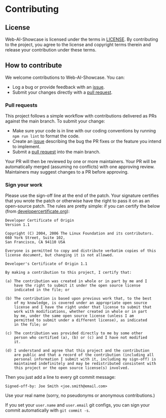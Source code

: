 # Contributing

## License

Web-AI-Showcase is licensed under the terms in [LICENSE](LICENSE). By contributing to the project, you agree to the license and copyright terms therein and release your contribution under these terms.

## How to contribute

We welcome contributions to Web-AI-Showcase. You can:

- Log a bug or provide feedback with an [issue].
- Submit your changes directly with a [pull request].

### Pull requests

This project follows a simple workflow with contributions delivered as PRs against the main branch.
To submit your change:

- Make sure your code is in line with our coding conventions by running `npm run lint` to format the
  code.
- Create an [issue] describing the bug the PR fixes or the feature you intend to implement.
- Submit a [pull request] into the main branch.

Your PR will then be reviewed by one or more maintainers. Your PR will be automatically merged
(assuming no conflicts) with one approving review. Maintainers may suggest changes to a PR before
approving.

### Sign your work

Please use the sign-off line at the end of the patch. Your signature certifies that you wrote the patch or otherwise have the right to pass it on as an open-source patch. The rules are pretty simple: if you can certify
the below (from [developercertificate.org](http://developercertificate.org/)):

```
Developer Certificate of Origin
Version 1.1

Copyright (C) 2004, 2006 The Linux Foundation and its contributors.
660 York Street, Suite 102,
San Francisco, CA 94110 USA

Everyone is permitted to copy and distribute verbatim copies of this
license document, but changing it is not allowed.

Developer's Certificate of Origin 1.1

By making a contribution to this project, I certify that:

(a) The contribution was created in whole or in part by me and I
    have the right to submit it under the open source license
    indicated in the file; or

(b) The contribution is based upon previous work that, to the best
    of my knowledge, is covered under an appropriate open source
    license and I have the right under that license to submit that
    work with modifications, whether created in whole or in part
    by me, under the same open source license (unless I am
    permitted to submit under a different license), as indicated
    in the file; or

(c) The contribution was provided directly to me by some other
    person who certified (a), (b) or (c) and I have not modified
    it.

(d) I understand and agree that this project and the contribution
    are public and that a record of the contribution (including all
    personal information I submit with it, including my sign-off) is
    maintained indefinitely and may be redistributed consistent with
    this project or the open source license(s) involved.
```

Then you just add a line to every git commit message:

    Signed-off-by: Joe Smith <joe.smith@email.com>

Use your real name (sorry, no pseudonyms or anonymous contributions.)

If you set your `user.name` and `user.email` git configs, you can sign your
commit automatically with `git commit -s`.

[issue]: https://github.com/intel/web-ai-showcase/issues
[pull request]: https://github.com/intel/web-ai-showcase/pulls
